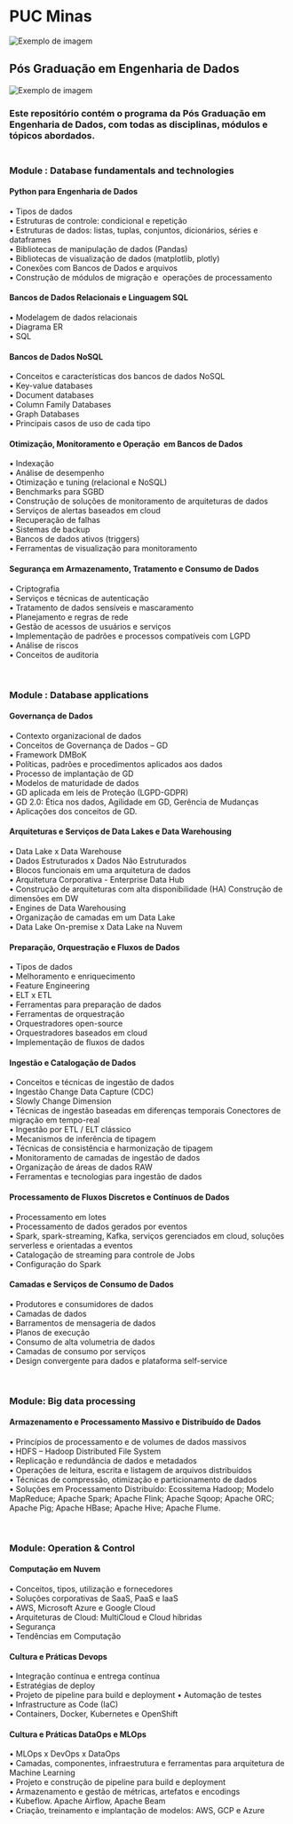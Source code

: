# **PUC Minas**
![Exemplo de imagem](d:\Users\Administrator\Documents\Github\014-Pos-Graduacao-Engenharia-de-Dados\image\logo-puc-minas.png)

## **Pós Graduação em Engenharia de Dados**
![Exemplo de imagem](d:\Users\Administrator\Documents\Github\014-Pos-Graduacao-Engenharia-de-Dados\image\informatica-e-tecnologia3.png)


### **Este repositório contém o programa da Pós Graduação em Engenharia de Dados, com todas as disciplinas, módulos e tópicos abordados.**<br></br>

<p></p>
<p></p>
<p></p>

### **Module : Database fundamentals and technologies**
####	Python para Engenharia de Dados <br>
• 	Tipos de dados	<br>
• 	Estruturas de controle: condicional e repetição	<br>
• 	Estruturas de dados: listas, tuplas, conjuntos, dicionários, séries e dataframes	<br>
• 	Bibliotecas de manipulação de dados (Pandas)	<br>
• 	Bibliotecas de visualização de dados (matplotlib, plotly)	<br>
• 	Conexões com Bancos de Dados e arquivos	<br>
• 	Construção de módulos de migração e  operações de processamento	<br>
<p></p>

####	Bancos de Dados Relacionais e Linguagem SQL
• 	Modelagem de dados relacionais  	<br>
• 	Diagrama ER	<br>
• 	SQL	<br>
<p></p>

####	Bancos de Dados NoSQL	<br>
• 	Conceitos e características dos bancos de dados NoSQL	<br>
• 	Key-value databases	<br>
• 	Document databases	<br>
• 	Column Family Databases	<br>
• 	Graph Databases	<br>
• 	Principais casos de uso de cada tipo	<br>
<p></p>

####	Otimização, Monitoramento e Operação  em Bancos de Dados	<br>
• 	Indexação	<br>
• 	Análise de desempenho	<br>
• 	Otimização e tuning (relacional e NoSQL)	<br>
• 	Benchmarks para SGBD	<br>
• 	Construção de soluções de monitoramento de arquiteturas de dados	<br>
• 	Serviços de alertas baseados em cloud	<br>
• 	Recuperação de falhas	<br>
• 	Sistemas de backup	<br>
• 	Bancos de dados ativos (triggers)	<br>
• 	Ferramentas de visualização para monitoramento	<br>
<p></p>

####	Segurança em Armazenamento, Tratamento e Consumo de Dados	<br>
• 	Criptografia	<br>
• 	Serviços e técnicas de autenticação	<br>
• 	Tratamento de dados sensíveis e mascaramento	<br>
• 	Planejamento e regras de rede	<br>
• 	Gestão de acessos de usuários e serviços	<br>
• 	Implementação de padrões e processos compatíveis com LGPD	<br>
• 	Análise de riscos	<br>
• 	Conceitos de auditoria	<br>
<p></p><br>

### **Module :  Database applications**
####	Governança de Dados	<br>
• 	Contexto organizacional de dados	<br>
• 	Conceitos de Governança de Dados – GD	<br>
• 	Framework DMBoK	<br>
• 	Políticas, padrões e procedimentos aplicados aos dados	<br>
• 	Processo de implantação de GD	<br>
• 	Modelos de maturidade de dados	<br>
• 	GD aplicada em leis de Proteção (LGPD-GDPR)	<br>
• 	GD 2.0: Ética nos dados, Agilidade em GD, Gerência de Mudanças	<br>
• 	Aplicações dos conceitos de GD.	<br>
<p></p>	

####	Arquiteturas e Serviços de Data Lakes e Data Warehousing	<br>
• 	Data Lake x Data Warehouse	<br>
• 	Dados Estruturados x Dados Não Estruturados	<br>
• 	Blocos funcionais em uma arquitetura de dados	<br>
• 	Arquitetura Corporativa - Enterprise Data Hub	<br>
• 	Construção de arquiteturas com alta disponibilidade (HA) Construção de dimensões em DW	<br>
• 	Engines de Data Warehousing	<br>
• 	Organização de camadas em um Data Lake	<br>
• 	Data Lake On-premise x Data Lake na Nuvem	<br>
<p></p>	

####	Preparação, Orquestração e Fluxos de Dados 	<br>
• 	Tipos de dados	<br>
• 	Melhoramento e enriquecimento	<br>
• 	Feature Engineering	<br>
• 	ELT x ETL	<br>
• 	Ferramentas para preparação de dados	<br>
• 	Ferramentas de orquestração	<br>
• 	Orquestradores open-source	<br>
• 	Orquestradores baseados em cloud	<br>
• 	Implementação de fluxos de dados 	<br>
<p></p>	

####	Ingestão e Catalogação de Dados	<br>
• 	Conceitos e técnicas de ingestão de dados	<br>
• 	Ingestão Change Data Capture (CDC)	<br>
• 	Slowly Change Dimension	<br>
• 	Técnicas de ingestão baseadas em diferenças temporais Conectores de migração em tempo-real	<br>
• 	Ingestão por ETL / ELT clássico	<br>
• 	Mecanismos de inferência de tipagem	<br>
• 	Técnicas de consistência e harmonização de tipagem	<br>
• 	Monitoramento de camadas de ingestão de dados	<br>
• 	Organização de áreas de dados RAW	<br>
• 	Ferramentas e tecnologias para ingestão de dados	<br>
<p></p>	

####	Processamento de Fluxos Discretos e Contínuos de Dados	<br>
• 	Processamento em lotes	<br>
• 	Processamento de dados gerados por eventos	<br>
• 	Spark, spark-streaming, Kafka, serviços gerenciados em cloud, soluções serverless e orientadas a eventos	<br>
• 	Catalogação de streaming para controle de Jobs	<br>
• 	Configuração do Spark	<br>
<p></p>	

####	Camadas e Serviços de Consumo de Dados	<br>
• 	Produtores e consumidores de dados	<br>
• 	Camadas de dados	<br>
• 	Barramentos de mensageria de dados	<br>
• 	Planos de execução	<br>
• 	Consumo de alta volumetria de dados	<br>
• 	Camadas de consumo por serviços	<br>
• 	Design convergente para dados e plataforma self-service	<br>
<p></p><br>


### **Module: Big data processing**
####	Armazenamento e Processamento Massivo e Distribuído de Dados	<br>
• 	Princípios de processamento e de volumes de dados massivos	<br>
• 	HDFS – Hadoop Distributed File System	<br>
• 	Replicação e redundância de dados e metadados	<br>
• 	Operações de leitura, escrita e listagem de arquivos distribuídos	<br>
• 	Técnicas de compressão, otimização e particionamento de dados	<br>
• 	Soluções em Processamento Distribuído: Ecossitema Hadoop; Modelo MapReduce; Apache Spark; Apache Flink; Apache Sqoop; Apache ORC; Apache Pig; Apache HBase; Apache Hive; Apache Flume.	<br>
<p></p><br>

### **Module: Operation & Control**
####	Computação em Nuvem	<br>
• 	Conceitos, tipos, utilização e fornecedores	<br>
• 	Soluções corporativas de SaaS, PaaS e IaaS	<br>
• 	AWS, Microsoft Azure e Google Cloud	<br>
• 	Arquiteturas de Cloud: MultiCloud e Cloud híbridas	<br>
• 	Segurança	<br>
• 	Tendências em Computação	<br>
<p></p> 

####	Cultura e Práticas Devops	<br>
• 	Integração contínua e entrega contínua	<br>
• 	Estratégias de deploy	<br>
• 	Projeto de pipeline para build e deployment	
• 	Automação de testes	<br>
• 	Infrastructure as Code (IaC)	<br>
• 	Containers, Docker, Kubernetes e OpenShift	<br>
<p></p> 

####	Cultura e Práticas DataOps e MLOps	<br>
• 	MLOps x DevOps x DataOps	<br>
• 	Camadas, componentes, infraestrutura e ferramentas para arquitetura de Machine Learning	<br>
• 	Projeto e construção de pipeline para build e deployment	<br>
• 	Armazenamento e gestão de métricas, artefatos e encodings	<br>
• 	Kubeflow. Apache Airflow, Apache Beam 	<br>
• 	Criação, treinamento e implantação de modelos: AWS, GCP e Azure	<br>
<p></p><br>

